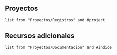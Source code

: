 ## Proyectos
``` dataview
list from "Proyectos/Registros" and #project
```
## Recursos adicionales
```dataview
list from "Proyectos/Documentación" and #índice 
```
